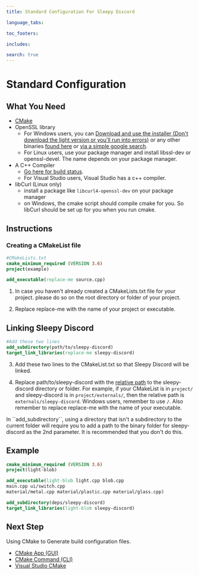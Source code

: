 ```yaml
---
title: Standard Configuration For Sleepy Discord

language_tabs:

toc_footers:

includes:

search: true
---
```


# Standard Configuration

## What You Need

 * [CMake](https://cmake.org/download/)
 * OpenSSL library
   * For Windows users, you can [Download and use the installer (Don't download the light version or you'll run into errors)](https://slproweb.com/products/Win32OpenSSL.html) or any other binaries [found here](https://wiki.openssl.org/index.php/Binaries) or [via a simple google search](https://www.google.com/search?q=openssl+windows+precompiled).
   * For Linux users, use your package manager and install libssl-dev or openssl-devel. The name depends on your package manager.
 * A C++ Compiler
   * [Go here for build status](https://github.com/yourWaifu/sleepy-discord#build-status).
   * For Visual Studio users, Visual Studio has a c++ compiler.
 * libCurl (Linux only)
   * install a package like ``libcurl4-openssl-dev`` on your package manager
   * on Windows, the cmake script should compile cmake for you. So libCurl should be set up for you when you run cmake.

## Instructions

### Creating a CMakeList file

```cmake
#CMakeLists.txt
cmake_minimum_required (VERSION 3.6)
project(example)

add_executable(replace-me source.cpp)
```

 1. In case you haven't already created a CMakeLists.txt file for your project. please do so on the root directory or folder of your project.

 2. Replace replace-me with the name of your project or executable.

## Linking Sleepy Discord

```cmake
#Add these two lines
add_subdirectory(path/to/sleepy-discord)
target_link_libraries(replace-me sleepy-discord)
```

 3. Add these two lines to the CMakeList.txt so that Sleepy Discord will be linked.

 4. Replace path/to/sleepy-discord with the [relative path](https://en.wikipedia.org/wiki/Path_(computing)#Absolute_and_relative_paths) to the sleepy-discord directory or folder. For example, if your CMakeList is in ``project/`` and sleepy-discord is in ``project/externals/``, then the relative path is ``externals/sleepy-discord``. Windows users, remember to use ``/``. Also remember to replace replace-me with the name of your executable.

<aside class="note">
In ``add_subdirectory``, using a directory that isn't a subdirectory to the current folder will require you to add a path to the binary folder for sleepy-discord as the 2nd parameter. It is recommended that you don't do this.
</aside>

## Example

```cmake
cmake_minimum_required (VERSION 3.6)
project(light-blob)

add_executable(light-blob light.cpp blob.cpp
main.cpp ui/switch.cpp
material/metal.cpp material/plastic.cpp material/glass.cpp)

add_subdirectory(deps/sleepy-discord)
target_link_libraries(light-blob sleepy-discord)
```

## Next Step

Using CMake to Generate build configuration files.

 * [CMake App (GUI)](setup-standard-gui)
 * [CMake Command (CLI)](setup-standard-cli)
 * [Visual Studio CMake](setup-standard-vs-cmake)